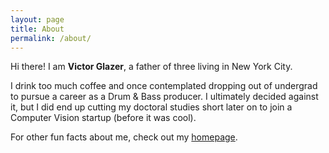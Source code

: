 ```yaml
---
layout: page
title: About
permalink: /about/
---
```


Hi there! I am **Victor Glazer**, a father of three living in New York City.

I drink too much coffee and once contemplated dropping out of undergrad to pursue a career as a Drum & Bass producer. I ultimately decided against it, but I did end up cutting my doctoral studies short later on to join a Computer Vision startup (before it was cool).

For other fun facts about me, check out my [homepage](https://www.cs.toronto.edu/~glazer).
